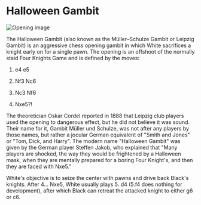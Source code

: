 # Halloween Gambit

![Opening image](https://www.thechesswebsite.com/wp-content/uploads/2012/07/HalloweenGambit.jpg)

The Halloween Gambit (also known as the Müller–Schulze Gambit or Leipzig Gambit) is an aggressive chess opening gambit in which White sacrifices a knight early on for a single pawn. The opening is an offshoot of the normally staid Four Knights Game and is defined by the moves:



1. e4 e5

2. Nf3 Nc6

3. Nc3 Nf6

4. Nxe5?!

The theoretician Oskar Cordel reported in 1888 that Leipzig club players used the opening to dangerous effect, but he did not believe it was sound.  Their name for it, Gambit Müller und Schulze, was not after any players by those names, but rather a jocular German equivalent of "Smith and Jones" or "Tom, Dick, and Harry". The modern name "Halloween Gambit" was given by the German player Steffen Jakob, who explained that "Many players are shocked, the way they would be frightened by a Halloween mask, when they are mentally prepared for a boring Four Knight's, and then they are faced with Nxe5."

White's objective is to seize the center with pawns and drive back Black's knights.  After 4... Nxe5, White usually plays 5. d4 (5.f4 does nothing for development), after which Black can retreat the attacked knight to either g6 or c6.
